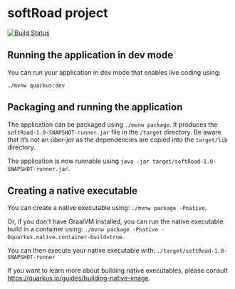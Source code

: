 # softRoad project
[![Build Status](https://travis-ci.org/SoftRoadOfficial/softRoad.svg?branch=master)](https://travis-ci.org/SoftRoadOfficial/softRoad) 

## Running the application in dev mode

You can run your application in dev mode that enables live coding using:
```
./mvnw quarkus:dev
```

## Packaging and running the application

The application can be packaged using `./mvnw package`.
It produces the `softRoad-1.0-SNAPSHOT-runner.jar` file in the `/target` directory.
Be aware that it’s not an _über-jar_ as the dependencies are copied into the `target/lib` directory.

The application is now runnable using `java -jar target/softRoad-1.0-SNAPSHOT-runner.jar`.

## Creating a native executable

You can create a native executable using: `./mvnw package -Pnative`.

Or, if you don't have GraalVM installed, you can run the native executable build in a container using: `./mvnw package -Pnative -Dquarkus.native.container-build=true`.

You can then execute your native executable with: `./target/softRoad-1.0-SNAPSHOT-runner`

If you want to learn more about building native executables, please consult https://quarkus.io/guides/building-native-image.
